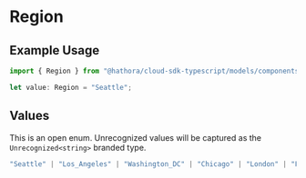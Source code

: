 # Region

## Example Usage

```typescript
import { Region } from "@hathora/cloud-sdk-typescript/models/components";

let value: Region = "Seattle";
```

## Values

This is an open enum. Unrecognized values will be captured as the `Unrecognized<string>` branded type.

```typescript
"Seattle" | "Los_Angeles" | "Washington_DC" | "Chicago" | "London" | "Frankfurt" | "Mumbai" | "Singapore" | "Tokyo" | "Sydney" | "Sao_Paulo" | "Dallas" | "Johannesburg" | "Dubai" | Unrecognized<string>
```